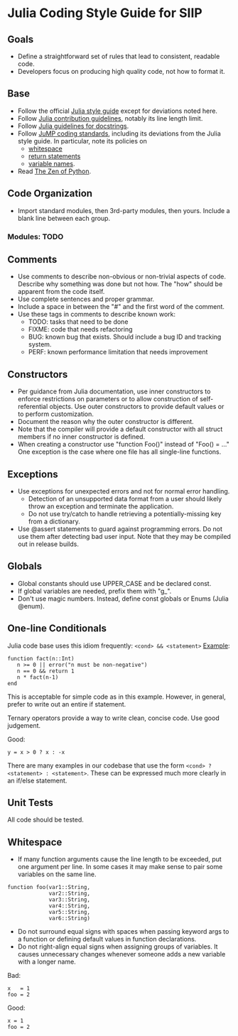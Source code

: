 # Julia Coding Style Guide for SIIP

## Goals

* Define a straightforward set of rules that lead to consistent, readable
code.
* Developers focus on producing high quality code, not how to format it.

## Base
* Follow the official
[Julia style guide](https://docs.julialang.org/en/v1/manual/style-guide/index.html)
except for deviations noted here.
* Follow [Julia contribution guidelines](https://github.com/JuliaLang/julia/blob/master/CONTRIBUTING.md#general-formatting-guidelines-for-julia-code-contributions), notably its line length
limit.
* Follow [Julia guidelines for docstrings](https://docs.julialang.org/en/v1/manual/documentation/index.html).
* Follow [JuMP coding standards](http://www.juliaopt.org/JuMP.jl/dev/style),
including its deviations from the Julia style guide.  In particular, note its policies on
  * [whitespace](http://www.juliaopt.org/JuMP.jl/dev/style/#Whitespace-1)
  * [return statements](http://www.juliaopt.org/JuMP.jl/dev/style/#Return-statements-1)
  * [variable names](http://www.juliaopt.org/JuMP.jl/dev/style/#Use-of-underscores-within-names-1).
* Read [The Zen of Python](https://www.python.org/dev/peps/pep-0020).

## Code Organization
* Import standard modules, then 3rd-party modules, then yours. Include a blank
line between each group.

### Modules:  TODO

## Comments
* Use comments to describe non-obvious or non-trivial aspects of code.
Describe why something was done but not how.  The "how" should be apparent from
the code itself.
* Use complete sentences and proper grammar.
* Include a space in between the "#" and the first word of the comment.
* Use these tags in comments to describe known work:
  * TODO:  tasks that need to be done
  * FIXME:  code that needs refactoring
  * BUG:  known bug that exists. Should include a bug ID and tracking system.
  * PERF:  known performance limitation that needs improvement

## Constructors
* Per guidance from Julia documentation, use inner constructors to enforce
restrictions on parameters or to allow construction of self-referential
objects.
Use outer constructors to provide default values or to perform customization.
* Document the reason why the outer constructor is different.
* Note that the compiler will provide a default constructor with all struct
members if no inner constructor is defined.
* When creating a constructor use "function Foo()" instead of "Foo() = ..."
One exception is the case where one file has all single-line functions.

## Exceptions
* Use exceptions for unexpected errors and not for normal error handling.
  * Detection of an unsupported data format from a user should likely throw
an exception and terminate the application.
  * Do not use try/catch to handle retrieving a potentially-missing key from a
dictionary.
* Use @assert statements to guard against programming errors. Do not use them
after detecting bad user input. Note that they may be compiled out in release
builds.

## Globals
* Global constants should use UPPER_CASE and be declared const.
* If global variables are needed, prefix them with "g_".
* Don't use magic numbers. Instead, define const globals or Enums (Julia
@enum).

## One-line Conditionals
Julia code base uses this idiom frequently:  ```<cond> && <statement>```
[Example](https://docs.julialang.org/en/v1.0/manual/control-flow/#Short-Circuit-Evaluation-1):
>
    function fact(n::Int)
       n >= 0 || error("n must be non-negative")
       n == 0 && return 1
       n * fact(n-1)
    end

This is acceptable for simple code as in this example. However, in general,
prefer to write out an entire if statement.

Ternary operators provide a way to write clean, concise code.  Use good
judgement.

Good:
>
    y = x > 0 ? x : -x

There are many examples in our codebase that use the form ```<cond> ?
<statement> : <statement>```.  These can be expressed much more clearly in an
if/else statement.

## Unit Tests
All code should be tested.

## Whitespace
* If many function arguments cause the line length to be exceeded, put one
argument per line. In some cases it may make sense to pair some variables on
the same line.
>
    function foo(var1::String,
                 var2::String,
                 var3::String,
                 var4::String,
                 var5::String,
                 var6::String)

* Do not surround equal signs with spaces when passing keyword args to a
function or defining default values in function declarations.
* Do not right-align equal signs when assigning groups of variables. It causes
unnecessary changes whenever someone adds a new variable with a longer name.

Bad:
>
    x   = 1
    foo = 2

Good:
>
    x = 1
    foo = 2
